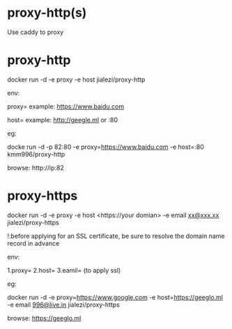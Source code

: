 # proxy-http(s)
Use caddy to proxy

# proxy-http

docker run -d -e proxy <need proxy site> -e host <your domian or :80>  jialezi/proxy-http

env:


proxy=<proxy site>
example: https://www.baidu.com

host=<your domian or :80> 
example: http://geegle.ml  or :80


eg:

docke run -d -p 82:80 -e proxy=https://www.baidu.com -e host=:80 kmm996/proxy-http

browse: http://ip:82


# proxy-https

docker run -d -e proxy <need proxy site> -e host <https://your domian> -e email xx@xxx.xx jialezi/proxy-https


!:before applying for an SSL certificate, be sure to resolve the domain name record in advance 


env:

1.proxy=<proxy  site>
2.host=<your domian> 
3.eamil=<your email> (to apply ssl)

eg:

docker run -d -e proxy=https://www.google.com -e host=https://geeglo.ml -e email 996@live.in jialezi/proxy-https

browse: https://geeglo.ml
